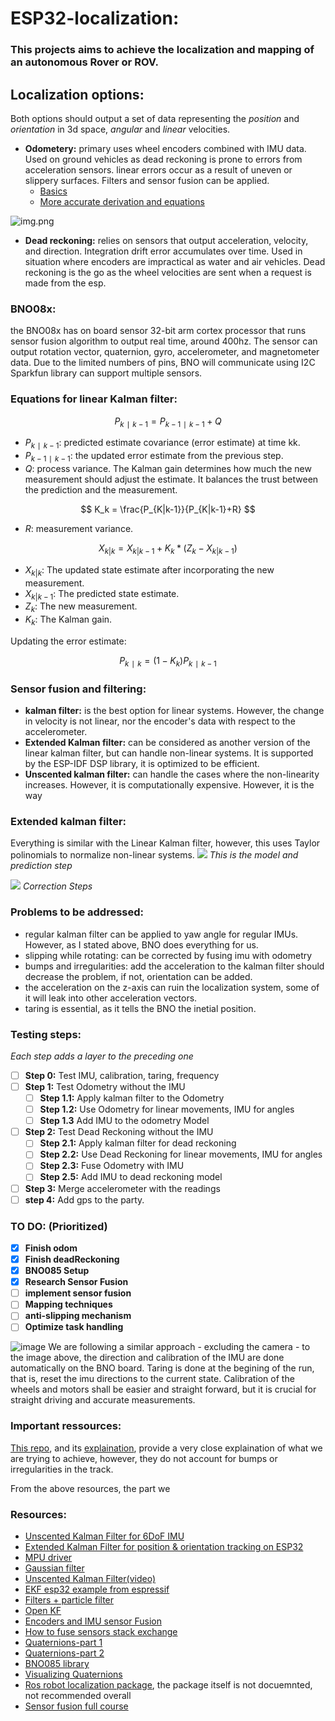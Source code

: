 
# ESP32-localization:
### This projects aims to achieve the localization and mapping of an autonomous Rover or ROV.

## Localization options: 
Both options should output a set of data representing the _position_ and _orientation_ 
in 3d space, _angular_ and _linear_ velocities.
    
- **Odometery:** 
     primary uses wheel encoders combined with IMU data. Used on ground vehicles as dead reckoning is prone to errors from acceleration sensors.
linear errors occur as a result of uneven or slippery surfaces. Filters and sensor fusion can be applied. 
  - [Basics](https://www.youtube.com/watch?v=LrsTBWf6Wsc&t=498s)
  - [More accurate derivation and equations](https://medium.com/@nahmed3536/wheel-odometry-model-for-differential-drive-robotics-91b85a012299)
  
![img.png](assets/img.png)

- **Dead reckoning:** relies on sensors that output acceleration, velocity, and direction. Integration drift error accumulates over time. Used in situation where encoders 
are impractical as water and air vehicles. Dead reckoning is the go as
the wheel velocities are sent when a request is made from the esp.


### BNO08x:
the BNO08x has on board sensor 32-bit arm cortex processor that runs 
sensor fusion algorithm to output real time, around 400hz. 
The sensor can output rotation vector, quaternion, gyro, accelerometer,
and magnetometer data.
Due to the limited numbers of pins, BNO will communicate using I2C
Sparkfun library can support multiple sensors.

### Equations for linear Kalman filter:
$$
P_{k∣k−1}​=P_{k−1∣k−1}​+Q
$$

- $P_{k∣k−1​}$: predicted estimate covariance (error estimate) at time kk.
- $P_{k−1∣k−1}$: the updated error estimate from the previous step.
- $Q$: process variance.
  The Kalman gain determines how much the new measurement should adjust the estimate. It balances the trust between the prediction and the measurement.

$$
K_k = \frac{P_{K|k-1}}{P_{K|k-1}+R}
$$

- $R$: measurement variance.

$$
X_{k|k} = X_{k|k-1} + K_k * (Z_k - X_{k|k-1})
$$

- $X_{k|k}$: The updated state estimate after incorporating the new measurement.
- $X_{k|k-1}$: The predicted state estimate.
- $Z_k$: The new measurement.
- $K_k$: The Kalman gain.

Updating the error estimate:

$$
P_{k∣k​}=(1−K_k​)P_{k∣k−1}
$$

### Sensor fusion and filtering:
- **kalman filter:** is the best option for linear systems. However, the change in velocity is not linear,
nor the encoder's data with respect to the accelerometer.
- **Extended Kalman filter:** can be considered as another version of the linear
kalman filter, but can handle non-linear systems. It is supported by the ESP-IDF DSP
library, it is optimized to be efficient.
- **Unscented kalman filter:** can handle the cases where the non-linearity 
increases. However, it is computationally expensive. However, it is the way 


### Extended kalman filter:
Everything is similar with the Linear Kalman filter, however, this uses 
Taylor polinomials to normalize non-linear systems.
![](assets/img_3.png)
*This is the model and prediction step*

![](assets/img_4.png)
*Correction Steps*

### Problems to be addressed:
- regular kalman filter can be applied to yaw angle for regular IMUs. However, as I stated above, BNO does everything for us.
- slipping while rotating: can be corrected by fusing imu with odometry
- bumps and irregularities: add the acceleration to the kalman filter should
decrease the problem, if not, orientation can be added.
- the acceleration on the z-axis can ruin the localization system, some of it will leak 
    into other acceleration vectors.
- taring is essential, as it tells the BNO the inetial position.
  
### Testing steps:
_Each step adds a layer to the preceding one_
- [ ] __Step 0:__ Test IMU, calibration, taring, frequency 
- [ ] __Step 1:__ Test Odometry without the IMU 
  - [ ] __Step 1.1:__ Apply kalman filter to the Odometry
  - [ ] __Step 1.2:__ Use Odometry for linear movements, IMU for angles
  - [ ] __Step 1.3__ Add IMU to the odometry Model
- [ ] __Step 2:__ Test Dead Reckoning without the IMU 
  - [ ] __Step 2.1:__ Apply kalman filter for dead reckoning
  - [ ] __Step 2.2:__ Use Dead Reckoning for linear movements, IMU for angles 
  - [ ] __Step 2.3:__ Fuse Odometry with IMU 
  - [ ] __Step 2.5:__ Add IMU to dead reckoning model
- [ ] __Step 3:__ Merge accelerometer with the readings 
- [ ] __step 4:__ Add gps to the party.

### TO DO: (Prioritized)
- [x]  __Finish odom__ 
- [x] __Finish deadReckoning__
- [x] __BNO085 Setup__
- [x] __Research Sensor Fusion__
- [ ] __implement sensor fusion__
- [ ] __Mapping techniques__
- [ ] __anti-slipping mechanism__
- [ ] __Optimize task handling__

![image](assets/img_2.png)
We are following a similar approach - excluding the camera - to the image above, the direction and calibration of the IMU are done automatically on the BNO board. Taring is done at the begining of the 
run, that is, reset the imu directions to the current state. Calibration of the wheels and motors shall be easier and straight forward, but it is crucial for straight driving and accurate measurements.


### Important ressources: 
[This repo](https://github.com/xiaozhengxu/CompRobo_IMU_Sensor_fusion?tab=readme-ov-file), and its [explaination](https://xiaozhengxu.github.io/CompRobo_IMU_Sensor_fusion/), provide a very close explaination of what we are trying to achieve, however, they do not account for bumps or irregularities in the track.

From the above resources, the part we
    


### Resources:
- [Unscented Kalman Filter for 6DoF IMU](https://github.com/JChunX/ukf)
- [Extended Kalman Filter for position & orientation tracking on ESP32 ](https://github.com/JChunX/imu-kalman)
- [MPU driver](https://github.com/natanaeljr/esp32-MPU-driver)
- [Gaussian filter](https://www.youtube.com/watch?v=oPgfa6G2AxE)
- [Unscented Kalman Filter(video)](https://www.youtube.com/watch?v=c_6WDC66aVk)
- [EKF esp32 example from espressif](https://docs.espressif.com/projects/esp-dsp/en/latest/esp32/esp-dsp-examples.html)
- [Filters + particle filter](https://github.com/baggepinnen/LowLevelParticleFilters.jl)
- [Open KF](https://github.com/Al-khwarizmi-780/OpenKF)
- [Encoders and IMU sensor Fusion](https://medium.com/hackernoon/ghost-iv-sensor-fusion-encoders-imu-c099dd40a7b)
- [How to fuse sensors stack exchange](https://robotics.stackexchange.com/questions/22115/how-to-actually-fuse-sensor-using-extended-kalman-filter)
- [Quaternions-part 1](https://www.youtube.com/watch?v=d4EgbgTm0Bg)
- [Quaternions-part 2]()
- [BNO085 library](https://github.com/sparkfun/SparkFun_BNO080_Arduino_Library?tab=readme-ov-file)
- [Visualizing Quaternions](https://eater.net/quaternions/video/stereo4d)
- [Ros robot localization package](9https://eater.net/quaternions/video/stereo4d), the package itself is not docuemnted, not recommended overall
- [Sensor fusion full course](https://www.youtube.com/watch?v=FGaOxS3-8gU&list=PLluhvIZgE0mP3Cm36ua4i98A-G43Lw_KU&index=23)
